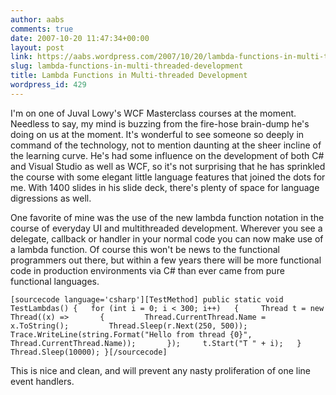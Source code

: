 ```yaml
---
author: aabs
comments: true
date: 2007-10-20 11:47:34+00:00
layout: post
link: https://aabs.wordpress.com/2007/10/20/lambda-functions-in-multi-threaded-development/
slug: lambda-functions-in-multi-threaded-development
title: Lambda Functions in Multi-threaded Development
wordpress_id: 429
---
```


I'm on one of Juval Lowy's WCF Masterclass courses at the moment. Needless to say, my mind is buzzing from the fire-hose brain-dump he's doing on us at the moment. It's wonderful to see someone so deeply in command of the technology, not to mention daunting at the sheer incline of the learning curve. He's had some influence on the development of both C# and Visual Studio as well as WCF, so it's not surprising that he has sprinkled the course with some elegant little language features that joined the dots for me. With 1400 slides in his slide deck, there's plenty of space for language digressions as well.

One favorite of mine was the use of the new lambda function notation in the course of everyday UI and multithreaded development. Wherever you see a delegate, callback or handler in your normal code you can now make use of a lambda function. Of course this won't be news to the functional programmers out there, but within a few years there will be more functional code in production environments via C# than ever came from pure functional languages.

`
[sourcecode language='csharp'][TestMethod]
public static void TestLambdas()
{
  for (int i = 0; i < 300; i++)
  {
    Thread t = new Thread((x) =>
      {
        Thread.CurrentThread.Name = x.ToString();
        Thread.Sleep(r.Next(250, 500));
        Trace.WriteLine(string.Format("Hello from thread {0}",
          Thread.CurrentThread.Name));
      });
    t.Start("T " + i);
  }
  Thread.Sleep(10000);
}[/sourcecode]
`

This is nice and clean, and will prevent any nasty proliferation of one line event handlers.
